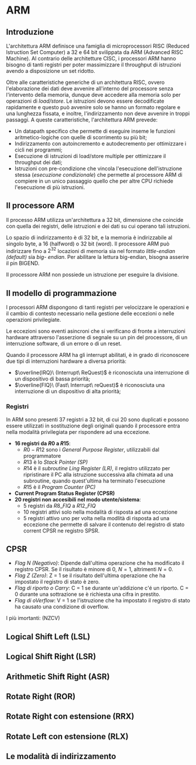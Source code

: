# ARM

## Introduzione

L'architettura ARM definisce una famiglia di microprocessori RISC (Reduced Istruction Set Computer) a 32 e 64 bit svilippata da ARM (Advanced RISC Machine). Al contrario delle architetture CISC, i processori ARM hanno bisogno di tanti registri per poter massimizzare il throughput di istruzioni avendo a disposizione un set ridotto.

Oltre alle caratteristiche generiche di un architettura RISC, ovvero l'elaborazione dei dati deve avvenire all'interno del processore senza l'intervento della memoria, dunque deve accedere alla memoria solo per operazioni di *load/store*. Le istruzioni devono essere decodificate rapidamente e questo può avvenire solo se hanno un formato regolare e una lunghezza fissata, e inoltre, l'indirizzamento non deve avvenire in troppi passaggi. A queste caratteristiche, l'architettura ARM prevede:

- Un datapath specifico che permette di eseguire inseme le funzioni aritmetico-logiche con quelle di scorrimento su più bit;
- Indirizzamento con autoincremento e autodecremento per ottimizzare i cicli nei programmi;
- Esecuzione di istruzioni di load/store multiple per ottimizzare il throughput dei dati;
- Istruzioni con pre-condizione che vincola l'esecuzione dell'istruzione stessa (*esecuzione condizionale*) che permette al processore ARM di compiere in un unico passaggio quello che per altre CPU richiede l'esecuzione di più istruzioni.

## Il processore ARM

Il processo ARM utilizza un'architettura a 32 bit, dimensione che coincide con quella dei registri, delle istruzioni e dei dati su cui operano tali istruzioni.

Lo spazio di indirizzamento è di 32 bit, e la memoria è indirizzabile al singolo byte, a 16 (halfword) o 32 bit (word).
Il processore ARM può indirizzare fino a $2^{32}$ locazioni di memoria sia nel formato *little-endian (default)* sia *big- endian*. Per abilitare la lettura big-endian, bisogna asserire il pin BIGEND.

Il processore ARM non possiede un istruzione per eseguire la divisione.

## Il modello di programmazione

I processori ARM dispongono di tanti registri per velocizzare le operazioni e il cambio di contesto necessario nella gestione delle eccezioni o nelle operazioni privilegiate.

Le eccezioni sono eventi asincroni che si verificano di fronte a interruzioni hardware attraverso l'asserzione di segnale su un pin del processore, di un interruzione software, di un errore o di un reset.

Quando il processore ARM ha gli interrupt abilitati, è in grado di riconoscere due tipi di interruzioni hardware a diversa priorità:

- $\overline{IRQ}\ (Interrupt\ ReQuest)$ è riconosciuta una interruzione di un dispositivo di bassa priorità;
- $\overline{FIQ}\ (Fast\ Interrupt\ reQuest)$ è riconosciuta una interruzione di un dispositivo di alta priorità;

### Registri

In ARM sono presenti 37 registri a 32 bit, di cui 20 sono duplicati e possono essere utilizzati in sostituzione degli originali quando il processore entra nella modalità privilegiata per rispondere ad una eccezione.

- **16 registri da $R0$ a $R15$**:
    - $R0 - R12$ sono i *General Purpose Register*, utilizzabili dal programmatore
    - $R13$ è lo *Stack Pointer (SP)*
    - $R14$ è il *subroutine Ling Register (LR)*, il registro utilizzato per ripristinare il PC alla istruzione successiva alla chimata ad una subroutine, quando quest'ultima ha terminato l'esecuzione
    - $R15$ è il *Program Counter (PC)*
- **Current Program Status Register (CPSR)**
- **20 registri non accesibili nel modo utente/sistema**:
    - 5 registri da $R8\_FIQ$ a $R12\_FIQ$
    - 10 registri attivi solo nella modalità di risposta ad una eccezione
    - 5 registri attivo uno per volta nella modlità di risposta ad una eccezione che permette di salvare il contenuto del registro di stato corrent CPSR ne registro SPSR.

## CPSR

- *Flag N (Negativo)*: Dipende dall'ultima operazione che ha modificato il registro CPSR. Se il risultato  è minore di 0, $N = 1$, altrimenti $N = 0$.
- *Flag Z (Zero)*: Z = 1 se il risultato dell'ultima operazione che ha impostato il registro di stato è zero. 
- *Flag di riporto o Carry*: C = 1 se durante un'addizione c'é un riporto. C = 0 durante una sottrazione se è richiesta una cifra in prestito.
- *Flag di oVerflow*: V = 1 se l'istruzione che ha impostato il registro di stato ha causato una condizione di overflow.

I più imortanti: (NZCV)

## Logical Shift Left (LSL)

## Logical Shift Right (LSR)

## Arithmetic Shift Right (ASR)

## Rotate Right (ROR)

## Rotate Right con estensione (RRX)

## Rotate Left con estensione (RLX)

## Le modalità di indirizzamento

